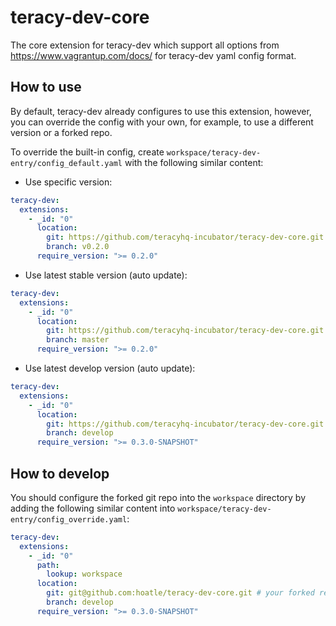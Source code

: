 # teracy-dev-core

The core extension for teracy-dev which support all options from https://www.vagrantup.com/docs/
for teracy-dev yaml config format.


## How to use

By default, teracy-dev already configures to use this extension, however, you can override the
config with your own, for example, to use a different version or a forked repo.

To override the built-in config, create `workspace/teracy-dev-entry/config_default.yaml` with the
following similar content:


- Use specific version:

```yaml
teracy-dev:
  extensions:
    - _id: "0"
      location:
        git: https://github.com/teracyhq-incubator/teracy-dev-core.git
        branch: v0.2.0
      require_version: ">= 0.2.0"
```

- Use latest stable version (auto update):

```yaml
teracy-dev:
  extensions:
    - _id: "0"
      location:
        git: https://github.com/teracyhq-incubator/teracy-dev-core.git
        branch: master
      require_version: ">= 0.2.0"
```

- Use latest develop version (auto update):

```yaml
teracy-dev:
  extensions:
    - _id: "0"
      location:
        git: https://github.com/teracyhq-incubator/teracy-dev-core.git
        branch: develop
      require_version: ">= 0.3.0-SNAPSHOT"
```


## How to develop

You should configure the forked git repo into the `workspace` directory by adding the following
similar content into `workspace/teracy-dev-entry/config_override.yaml`:


```yaml
teracy-dev:
  extensions:
    - _id: "0"
      path:
        lookup: workspace
      location:
        git: git@github.com:hoatle/teracy-dev-core.git # your forked repo
        branch: develop
      require_version: ">= 0.3.0-SNAPSHOT"
```
